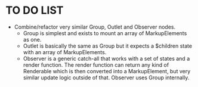 # TO DO LIST

- Combine/refactor very similar Group, Outlet and Observer nodes.
  - Group is simplest and exists to mount an array of MarkupElements as one.
  - Outlet is basically the same as Group but it expects a $children state with an array of MarkupElements.
  - Observer is a generic catch-all that works with a set of states and a render function. The render function can return any kind of Renderable which is then converted into a MarkupElement, but very similar update logic outside of that. Observer uses Group internally.
